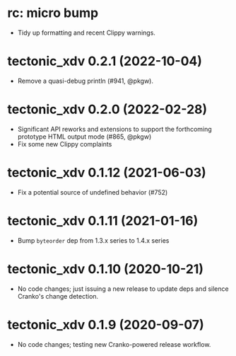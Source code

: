 # rc: micro bump

- Tidy up formatting and recent Clippy warnings.


# tectonic_xdv 0.2.1 (2022-10-04)

- Remove a quasi-debug println (#941, @pkgw).


# tectonic_xdv 0.2.0 (2022-02-28)

- Significant API reworks and extensions to support the forthcoming prototype
  HTML output mode (#865, @pkgw)
- Fix some new Clippy complaints


# tectonic_xdv 0.1.12 (2021-06-03)

- Fix a potential source of undefined behavior (#752)


# tectonic_xdv 0.1.11 (2021-01-16)

- Bump `byteorder` dep from 1.3.x series to 1.4.x series


# tectonic_xdv 0.1.10 (2020-10-21)

- No code changes; just issuing a new release to update deps and silence
  Cranko's change detection.


# tectonic_xdv 0.1.9 (2020-09-07)

- No code changes; testing new Cranko-powered release workflow.
